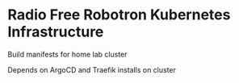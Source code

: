 # Radio Free Robotron Kubernetes Infrastructure

Build manifests for home lab cluster

Depends on ArgoCD and Traefik installs on cluster

